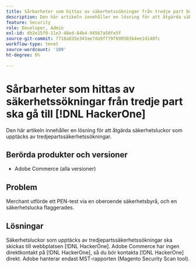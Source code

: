 ```yaml
---
title: Sårbarheter som hittas av säkerhetssökningar från tredje part bör gå till  [!DNL HackerOne]
description: Den här artikeln innehåller en lösning för att åtgärda säkerhetsluckor som upptäcks av tredjepartssäkerhetssökningar.
feature: Security
role: Developer, Admin
exl-id: db2e15f0-11e3-48ed-84b4-94567a50fe5f
source-git-commit: 7718a835e343ae7da9ff79f690503b4ee1d140fc
workflow-type: tm+mt
source-wordcount: '109'
ht-degree: 0%

---
```


# Sårbarheter som hittas av säkerhetssökningar från tredje part ska gå till [!DNL HackerOne]

Den här artikeln innehåller en lösning för att åtgärda säkerhetsluckor som upptäcks av tredjepartssäkerhetssökningar.

## Berörda produkter och versioner

* Adobe Commerce (alla versioner)

## Problem

Merchant utförde ett PEN-test via en oberoende säkerhetsbyrå, och en säkerhetslucka flaggerades.

## Lösningar

Säkerhetsluckor som upptäcks av tredjepartssäkerhetssökningar ska skickas till webbplatsen [!DNL HackerOne]. Adobe Commerce har ingen direktkontakt på [!DNL HackerOne], så du bör kontakta [!DNL HackerOne] direkt. Adobe hanterar endast MST-rapporten (Magento Security Scan tool).
